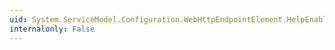 ```yaml
---
uid: System.ServiceModel.Configuration.WebHttpEndpointElement.HelpEnabled
internalonly: False
---
```

